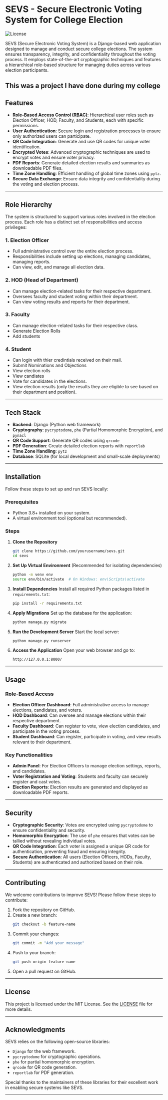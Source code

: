 
# SEVS - Secure Electronic Voting System for College Election
![License](https://img.shields.io/badge/license-MIT-blue.svg)

SEVS (Secure Electronic Voting System) is a Django-based web application designed to manage and conduct secure college elections. The system ensures transparency, integrity, and confidentiality throughout the voting process. It employs state-of-the-art cryptographic techniques and features a hierarchical role-based structure for managing duties across various election participants.

This was a project I have done during my college
---

## Features

- **Role-Based Access Control (RBAC)**: Hierarchical user roles such as Election Officer, HOD, Faculty, and Students, each with specific permissions.
- **User Authentication**: Secure login and registration processes to ensure only authorized users can participate.
- **QR Code Integration**: Generate and use QR codes for unique voter identification.
- **Encrypted Votes**: Advanced cryptographic techniques are used to encrypt votes and ensure voter privacy.
- **PDF Reports**: Generate detailed election results and summaries as downloadable PDF files.
- **Time Zone Handling**: Efficient handling of global time zones using `pytz`.
- **Secure Data Exchange**: Ensure data integrity and confidentiality during the voting and election process.

---

## Role Hierarchy

The system is structured to support various roles involved in the election process. Each role has a distinct set of responsibilities and access privileges:

### 1. **Election Officer**
   - Full administrative control over the entire election process.
   - Responsibilities include setting up elections, managing candidates, managing reports.
   - Can view, edit, and manage all election data.

### 2. **HOD (Head of Department)**
   - Can manage election-related tasks for their respective department.
   - Oversees faculty and student voting within their department.
   - Can view voting results and reports for their department.

### 3. **Faculty**
   - Can manage election-related tasks for their respective class.
   - Generate Election Rolls
   - Add students
  

### 4. **Student**
   - Can login with thier credintials received on their mail.
   - Submit Nominations and Objections
   - View election rolls
   - View candiates
   - Vote for candidates in the elections.
   - View election results (only the results they are eligible to see based on their department and position).

---

## Tech Stack

- **Backend**: Django (Python web framework)
- **Cryptography**: `pycryptodome`, `phe` (Partial Homomorphic Encryption), and `pynacl`
- **QR Code Support**: Generate QR codes using `qrcode`
- **PDF Generation**: Create detailed election reports with `reportlab`
- **Time Zone Handling**: `pytz`
- **Database**: SQLite (for local development and small-scale deployments)

---

## Installation

Follow these steps to set up and run SEVS locally:

### Prerequisites

- Python 3.8+ installed on your system.
- A virtual environment tool (optional but recommended).

### Steps

1. **Clone the Repository**
   ```bash
   git clone https://github.com/yourusername/sevs.git
   cd sevs
   ```

2. **Set Up Virtual Environment**
   (Recommended for isolating dependencies)
   ```bash
   python -m venv env
   source env/bin/activate  # On Windows: env\Scripts\activate
   ```

3. **Install Dependencies**
   Install all required Python packages listed in `requirements.txt`:
   ```bash
   pip install -r requirements.txt
   ```

4. **Apply Migrations**
   Set up the database for the application:
   ```bash
   python manage.py migrate
   ```

5. **Run the Development Server**
   Start the local server:
   ```bash
   python manage.py runserver
   ```

6. **Access the Application**
   Open your web browser and go to:
   ```
   http://127.0.0.1:8000/
   ```

---

## Usage

### Role-Based Access

- **Election Officer Dashboard**: Full administrative access to manage elections, candidates, and voters.
- **HOD Dashboard**: Can oversee and manage elections within their respective department.
- **Faculty Dashboard**: Can register to vote, view election candidates, and participate in the voting process.
- **Student Dashboard**: Can register, participate in voting, and view results relevant to their department.

### Key Functionalities

- **Admin Panel**: For Election Officers to manage election settings, reports, and candidates.
- **Voter Registration and Voting**: Students and faculty can securely register and cast votes.
- **Election Reports**: Election results are generated and displayed as downloadable PDF reports.

---

## Security

- **Cryptographic Security**: Votes are encrypted using `pycryptodome` to ensure confidentiality and security.
- **Homomorphic Encryption**: The use of `phe` ensures that votes can be tallied without revealing individual votes.
- **QR Code Integration**: Each voter is assigned a unique QR code for authentication, preventing fraud and ensuring integrity.
- **Secure Authentication**: All users (Election Officers, HODs, Faculty, Students) are authenticated and authorized based on their role.

---

## Contributing

We welcome contributions to improve SEVS! Please follow these steps to contribute:

1. Fork the repository on GitHub.
2. Create a new branch:
   ```bash
   git checkout -b feature-name
   ```
3. Commit your changes:
   ```bash
   git commit -m "Add your message"
   ```
4. Push to your branch:
   ```bash
   git push origin feature-name
   ```
5. Open a pull request on GitHub.

---

## License

This project is licensed under the MIT License. See the [LICENSE](LICENSE) file for more details.

---

## Acknowledgments

SEVS relies on the following open-source libraries:
- `Django` for the web framework.
- `pycryptodome` for cryptographic operations.
- `phe` for partial homomorphic encryption.
- `qrcode` for QR code generation.
- `reportlab` for PDF generation.

Special thanks to the maintainers of these libraries for their excellent work in enabling secure systems like SEVS.

---
